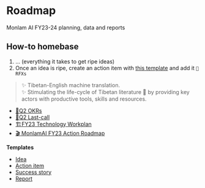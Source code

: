 # Roadmap

Monlam AI FY23-24 planning, data and reports

## How-to homebase
1. ... (everything it takes to get ripe ideas)
1. Once an idea is ripe, create an action item with [this template]() and add it `🧭 RFXs` 


> ✨  Tibetan-English machine translation. <br>
> ✨  Stimulating the life-cycle of Tibetan literature 🚀 by providing key actors with productive tools, skills and resources.

- [🎯Q2 OKRs](https://github.com/MonlamAI/roadmap/issues/1)
- [🚩Q2 Last-call](https://github.com/buda-base/BudaX-Admin/milestone/3)
- [🏗️FY23 Technology Workplan](https://github.com/orgs/buda-base/projects/12)
- [🎬 MonlamAI FY23 Action Roadmap](https://github.com/orgs/MonlamAI/projects/3)

**Templates**
- [Idea](https://github.com/buda-base/homebase/issues/new?assignees=&labels=&template=idea.md&title=)
- [Action item](https://github.com/buda-base/homebase/issues/new?assignees=&labels=&template=action-item.md&title=)
- [Success story](https://github.com/buda-base/homebase/issues/new?assignees=&labels=&template=success-story.md&title=)
- [Report](https://github.com/buda-base/homebase/issues/new?assignees=&labels=&template=report.md&title=)
